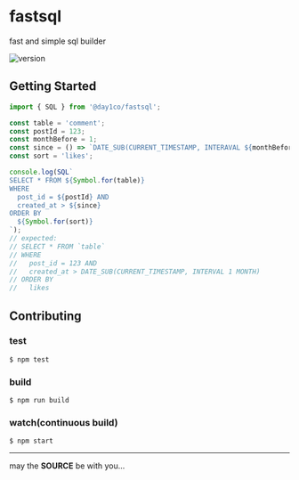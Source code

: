 fastsql
=======

fast and simple sql builder

![version](https://img.shields.io/github/package-json/v/day1co/fastsql)

## Getting Started

```js
import { SQL } from '@day1co/fastsql';

const table = 'comment';
const postId = 123;
const monthBefore = 1;
const since = () => `DATE_SUB(CURRENT_TIMESTAMP, INTERAVAL ${monthBefore} MONTH)`
const sort = 'likes';

console.log(SQL`
SELECT * FROM ${Symbol.for(table)}
WHERE
  post_id = ${postId} AND
  created_at > ${since}
ORDER BY
  ${Symbol.for(sort)}
`);
// expected:
// SELECT * FROM `table`
// WHERE
//   post_id = 123 AND
//   created_at > DATE_SUB(CURRENT_TIMESTAMP, INTERVAL 1 MONTH)
// ORDER BY
//   likes
```

## Contributing

### test

```console
$ npm test
```

### build

```console
$ npm run build
```

### watch(continuous build)

```console
$ npm start
```

---
may the **SOURCE** be with you...
